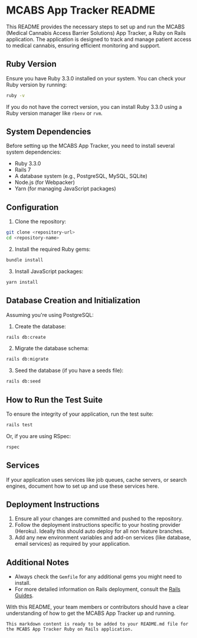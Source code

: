
# MCABS App Tracker README

This README provides the necessary steps to set up and run the MCABS (Medical Cannabis Access Barrier Solutions) App Tracker, a Ruby on Rails application. The application is designed to track and manage patient access to medical cannabis, ensuring efficient monitoring and support.

## Ruby Version

Ensure you have Ruby 3.3.0 installed on your system. You can check your Ruby version by running:

```bash
ruby -v
```

If you do not have the correct version, you can install Ruby 3.3.0 using a Ruby version manager like `rbenv` or `rvm`.

## System Dependencies

Before setting up the MCABS App Tracker, you need to install several system dependencies:

- Ruby 3.3.0
- Rails 7
- A database system (e.g., PostgreSQL, MySQL, SQLite)
- Node.js (for Webpacker)
- Yarn (for managing JavaScript packages)

## Configuration

1. Clone the repository:

```bash
git clone <repository-url>
cd <repository-name>
```

2. Install the required Ruby gems:

```bash
bundle install
```

3. Install JavaScript packages:

```bash
yarn install
```

## Database Creation and Initialization

Assuming you're using PostgreSQL:

1. Create the database:

```bash
rails db:create
```

2. Migrate the database schema:

```bash
rails db:migrate
```

3. Seed the database (if you have a seeds file):

```bash
rails db:seed
```

## How to Run the Test Suite

To ensure the integrity of your application, run the test suite:

```bash
rails test
```

Or, if you are using RSpec:

```bash
rspec
```

## Services

If your application uses services like job queues, cache servers, or search engines, document how to set up and use these services here.

## Deployment Instructions

1. Ensure all your changes are committed and pushed to the repository.
2. Follow the deployment instructions specific to your hosting provider (Heroku). Ideally this should auto deploy for all non feature branches.
3. Add any new environment variables and add-on services (like database, email services) as required by your application.

## Additional Notes

- Always check the `Gemfile` for any additional gems you might need to install.
- For more detailed information on Rails deployment, consult the [Rails Guides](https://guides.rubyonrails.org/).

With this README, your team members or contributors should have a clear understanding of how to get the MCABS App Tracker up and running.
```
This markdown content is ready to be added to your README.md file for the MCABS App Tracker Ruby on Rails application.
